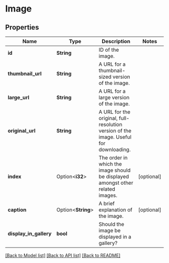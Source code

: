 # Image

## Properties

Name | Type | Description | Notes
------------ | ------------- | ------------- | -------------
**id** | **String** | ID of the image. | 
**thumbnail_url** | **String** | A URL for a thumbnail-sized version of the image. | 
**large_url** | **String** | A URL for a large version of the image. | 
**original_url** | **String** | A URL for the original, full-resolution version of the image. Useful for downloading. | 
**index** | Option<**i32**> | The order in which the image should be displayed amongst other related images. | [optional]
**caption** | Option<**String**> | A brief explanation of the image. | [optional]
**display_in_gallery** | **bool** | Should the image be displayed in a gallery? | 

[[Back to Model list]](../README.md#documentation-for-models) [[Back to API list]](../README.md#documentation-for-api-endpoints) [[Back to README]](../README.md)


